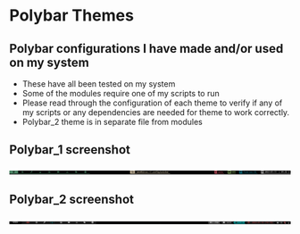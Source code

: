 # Polybar Themes
## Polybar configurations I have made and/or used on my system

- These have all been tested on my system
- Some of the modules require one of my scripts to run
- Please read through the configuration of each theme to verify if any of my scripts or any dependencies are needed for theme to work correctly.
- Polybar_2 theme is in separate file from modules

## Polybar_1 screenshot
![](polybar_1scrot.png)

## Polybar_2 screenshot
![](polybar_2scrot.png)


